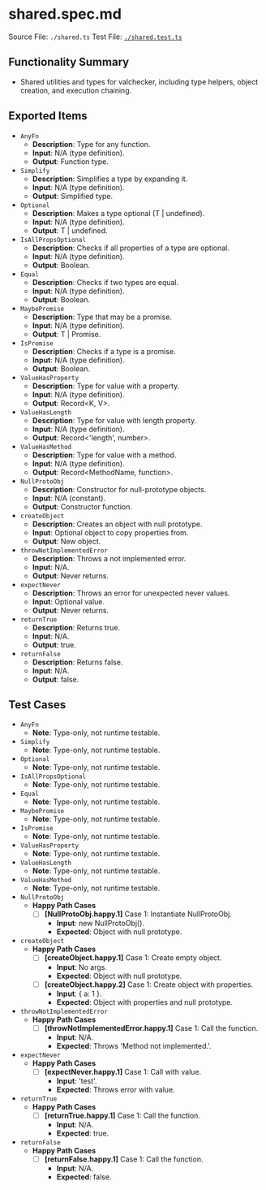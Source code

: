 # shared.spec.md

Source File: `./shared.ts`
Test File: [`./shared.test.ts`](./shared.test.ts)

## Functionality Summary
- Shared utilities and types for valchecker, including type helpers, object creation, and execution chaining.

## Exported Items
- `AnyFn`
    - **Description**: Type for any function.
    - **Input**: N/A (type definition).
    - **Output**: Function type.
- `Simplify`
    - **Description**: Simplifies a type by expanding it.
    - **Input**: N/A (type definition).
    - **Output**: Simplified type.
- `Optional`
    - **Description**: Makes a type optional (T | undefined).
    - **Input**: N/A (type definition).
    - **Output**: T | undefined.
- `IsAllPropsOptional`
    - **Description**: Checks if all properties of a type are optional.
    - **Input**: N/A (type definition).
    - **Output**: Boolean.
- `Equal`
    - **Description**: Checks if two types are equal.
    - **Input**: N/A (type definition).
    - **Output**: Boolean.
- `MaybePromise`
    - **Description**: Type that may be a promise.
    - **Input**: N/A (type definition).
    - **Output**: T | Promise<T>.
- `IsPromise`
    - **Description**: Checks if a type is a promise.
    - **Input**: N/A (type definition).
    - **Output**: Boolean.
- `ValueHasProperty`
    - **Description**: Type for value with a property.
    - **Input**: N/A (type definition).
    - **Output**: Record<K, V>.
- `ValueHasLength`
    - **Description**: Type for value with length property.
    - **Input**: N/A (type definition).
    - **Output**: Record<'length', number>.
- `ValueHasMethod`
    - **Description**: Type for value with a method.
    - **Input**: N/A (type definition).
    - **Output**: Record<MethodName, function>.
- `NullProtoObj`
    - **Description**: Constructor for null-prototype objects.
    - **Input**: N/A (constant).
    - **Output**: Constructor function.
- `createObject`
    - **Description**: Creates an object with null prototype.
    - **Input**: Optional object to copy properties from.
    - **Output**: New object.
- `throwNotImplementedError`
    - **Description**: Throws a not implemented error.
    - **Input**: N/A.
    - **Output**: Never returns.
- `expectNever`
    - **Description**: Throws an error for unexpected never values.
    - **Input**: Optional value.
    - **Output**: Never returns.
- `returnTrue`
    - **Description**: Returns true.
    - **Input**: N/A.
    - **Output**: true.
- `returnFalse`
    - **Description**: Returns false.
    - **Input**: N/A.
    - **Output**: false.

## Test Cases
- `AnyFn`
    - **Note**: Type-only, not runtime testable.
- `Simplify`
    - **Note**: Type-only, not runtime testable.
- `Optional`
    - **Note**: Type-only, not runtime testable.
- `IsAllPropsOptional`
    - **Note**: Type-only, not runtime testable.
- `Equal`
    - **Note**: Type-only, not runtime testable.
- `MaybePromise`
    - **Note**: Type-only, not runtime testable.
- `IsPromise`
    - **Note**: Type-only, not runtime testable.
- `ValueHasProperty`
    - **Note**: Type-only, not runtime testable.
- `ValueHasLength`
    - **Note**: Type-only, not runtime testable.
- `ValueHasMethod`
    - **Note**: Type-only, not runtime testable.
- `NullProtoObj`
    - **Happy Path Cases**
        - [ ] **[NullProtoObj.happy.1]** Case 1: Instantiate NullProtoObj.
            - **Input**: new NullProtoObj().
            - **Expected**: Object with null prototype.
- `createObject`
    - **Happy Path Cases**
        - [ ] **[createObject.happy.1]** Case 1: Create empty object.
            - **Input**: No args.
            - **Expected**: Object with null prototype.
        - [ ] **[createObject.happy.2]** Case 1: Create object with properties.
            - **Input**: { a: 1 }.
            - **Expected**: Object with properties and null prototype.
- `throwNotImplementedError`
    - **Happy Path Cases**
        - [ ] **[throwNotImplementedError.happy.1]** Case 1: Call the function.
            - **Input**: N/A.
            - **Expected**: Throws 'Method not implemented.'.
- `expectNever`
    - **Happy Path Cases**
        - [ ] **[expectNever.happy.1]** Case 1: Call with value.
            - **Input**: 'test'.
            - **Expected**: Throws error with value.
- `returnTrue`
    - **Happy Path Cases**
        - [ ] **[returnTrue.happy.1]** Case 1: Call the function.
            - **Input**: N/A.
            - **Expected**: true.
- `returnFalse`
    - **Happy Path Cases**
        - [ ] **[returnFalse.happy.1]** Case 1: Call the function.
            - **Input**: N/A.
            - **Expected**: false.
